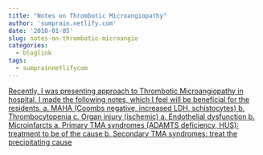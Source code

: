 ```yaml
---
title: "Notes on Thrombotic Microangiopathy"
author: 'sumprain.netlify.com'
date: '2018-01-05'
slug: notes-on-thrombotic-microangio
categories:
  - bloglink
tags:
  - sumprainnetlifycom
---
```


[Recently, I was presenting approach to Thrombotic Microangiopathy in hospital. I made the following notes, which I feel will be beneficial for the residents. a. MAHA (Coombs negative, increased LDH, schistocytes) b. Thrombocytopenia c. Organ injury (ischemic) a. Endothelial dysfunction b. Microinfarcts a. Primary TMA syndromes (ADAMTS deficiency, HUS): treatment to be of the cause b. Secondary TMA syndromes: treat the precipitating cause<i class="fas fa-external-link-alt"></i>](https://sumprain.netlify.com/post/ttp/)

